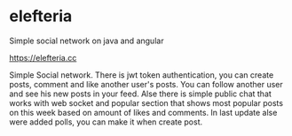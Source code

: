 # elefteria
Simple social network on java and angular

https://elefteria.cc

Simple Social network. There is jwt token authentication, you can create posts, comment and like another user's posts.
You can follow another user and see his new posts in your feed. Alse there is simple public chat that works with web socket and popular section 
that shows most popular posts on this week based on amount of likes and comments. In last update alse were added polls, you can make it when create post.
